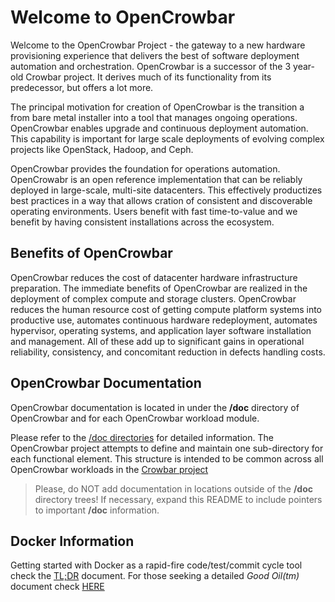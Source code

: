 # Welcome to OpenCrowbar

Welcome to the OpenCrowbar Project - the gateway to a new hardware provisioning experience that delivers the best of software deployment automation and orchestration. OpenCrowbar is a successor of the 3 year-old Crowbar project. It derives much of its functionality from its predecessor, but offers a lot more.

The principal motivation for creation of OpenCrowbar is the transition a from bare metal installer into a tool that manages ongoing operations.  OpenCrowbar enables upgrade and continuous deployment automation. This capability is important for large scale deployments of evolving complex projects like OpenStack, Hadoop, and Ceph.

OpenCrowbar provides the foundation for operations automation. OpenCrowabr is an open reference implementation that can be reliably deployed in large-scale, multi-site datacenters.  This effectively productizes best practices in a way that allows cration of consistent and discoverable operating environments.  Users benefit with fast time-to-value and we benefit by having consistent installations across the ecosystem.  

## Benefits of OpenCrowbar
OpenCrowbar reduces the cost of datacenter hardware infrastructure preparation. The immediate benefits of OpenCrowbar are realized in the deployment of complex compute and storage clusters. OpenCrowbar reduces the human resource cost of getting compute platform systems into productive use, automates continuous hardware redeployment, automates hypervisor, operating systems, and application layer software installation and management. All of these add up to significant gains in operational reliability, consistency, and concomitant reduction in defects handling costs.

## OpenCrowbar Documentation
OpenCrowbar documentation is located in under the **/doc** directory of OpenCrowbar and for each OpenCrowbar workload module.

Please refer to the [/doc directories](/doc/Index.md) for detailed information.  The OpenCrowbar project attempts to define and maintain one sub-directory for each functional element.  This structure is intended to be common across all OpenCrowbar workloads in the [Crowbar project](https://github.com/opencrowbar/)

> Please, do NOT add documentation in locations outside of the  **/doc** directory trees!  If necessary, expand this README to include pointers to important **/doc** information.

## Docker Information
Getting started with Docker as a rapid-fire code/test/commit cycle tool check the [TL;DR](./doc/development-guides/dev-systems/docker/Dover-TLDR.md) document. For those seeking a detailed *_Good Oil(tm)_*  document check [HERE](./dec/development-guides/dev-systems/docker/docker-admin.md)

